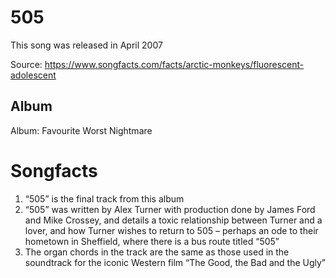# 505

This song was released in April 2007 

Source: https://www.songfacts.com/facts/arctic-monkeys/fluorescent-adolescent

## Album

Album: Favourite Worst Nightmare

# Songfacts

1. “505” is the final track from this album
2. “505” was written by Alex Turner with production done by James Ford and Mike Crossey, and details a toxic relationship between Turner and a lover, and how Turner wishes to return to 505 – perhaps an ode to their hometown in Sheffield, where there is a bus route titled “505”
3. The organ chords in the track are the same as those used in the soundtrack for the iconic Western film “The Good, the Bad and the Ugly”
